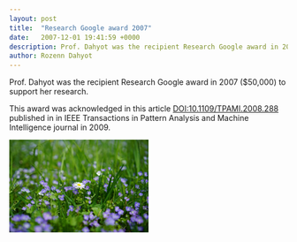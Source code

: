 ```yaml
---
layout: post
title:  "Research Google award 2007"
date:   2007-12-01 19:41:59 +0000
description: Prof. Dahyot was the recipient Research Google award in 2007 ($50,000) to support her research.
author: Rozenn Dahyot
---
```



Prof. Dahyot was the recipient Research Google award in 2007 ($50,000) to support her research.

This award was acknowledged in this  article  <a href="http://dx.doi.org/10.1109/TPAMI.2008.288">DOI:10.1109/TPAMI.2008.288</a> published in in IEEE Transactions in Pattern Analysis and Machine Intelligence journal in 2009.

<img src="/assets/award.jpg" width="50%">